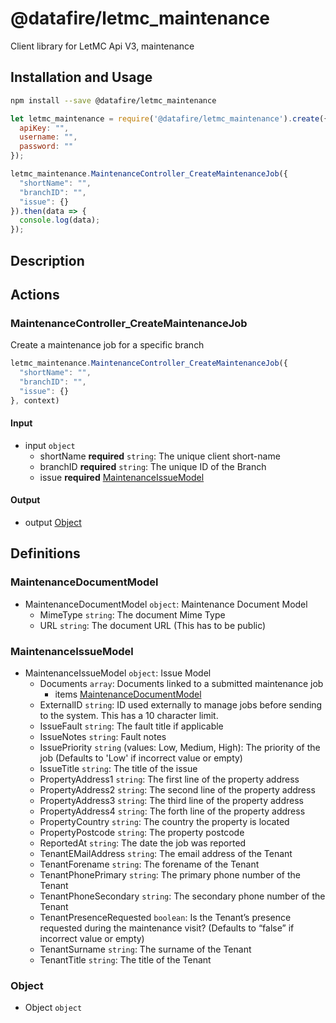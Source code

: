 # @datafire/letmc_maintenance

Client library for LetMC Api V3, maintenance

## Installation and Usage
```bash
npm install --save @datafire/letmc_maintenance
```
```js
let letmc_maintenance = require('@datafire/letmc_maintenance').create({
  apiKey: "",
  username: "",
  password: ""
});

letmc_maintenance.MaintenanceController_CreateMaintenanceJob({
  "shortName": "",
  "branchID": "",
  "issue": {}
}).then(data => {
  console.log(data);
});
```

## Description



## Actions

### MaintenanceController_CreateMaintenanceJob
Create a maintenance job for a specific branch


```js
letmc_maintenance.MaintenanceController_CreateMaintenanceJob({
  "shortName": "",
  "branchID": "",
  "issue": {}
}, context)
```

#### Input
* input `object`
  * shortName **required** `string`: The unique client short-name
  * branchID **required** `string`: The unique ID of the Branch
  * issue **required** [MaintenanceIssueModel](#maintenanceissuemodel)

#### Output
* output [Object](#object)



## Definitions

### MaintenanceDocumentModel
* MaintenanceDocumentModel `object`: Maintenance Document Model
  * MimeType `string`: The document Mime Type
  * URL `string`: The document URL (This has to be public)

### MaintenanceIssueModel
* MaintenanceIssueModel `object`: Issue Model
  * Documents `array`: Documents linked to a submitted maintenance job
    * items [MaintenanceDocumentModel](#maintenancedocumentmodel)
  * ExternalID `string`: ID used externally to manage jobs before sending to the system. This has a 10 character limit.
  * IssueFault `string`: The fault title if applicable
  * IssueNotes `string`: Fault notes
  * IssuePriority `string` (values: Low, Medium, High): The priority of the job (Defaults to 'Low' if incorrect value or empty)
  * IssueTitle `string`: The title of the issue
  * PropertyAddress1 `string`: The first line of the property address
  * PropertyAddress2 `string`: The second line of the property address
  * PropertyAddress3 `string`: The third line of the property address
  * PropertyAddress4 `string`: The forth line of the property address
  * PropertyCountry `string`: The country the property is located
  * PropertyPostcode `string`: The property postcode
  * ReportedAt `string`: The date the job was reported
  * TenantEMailAddress `string`: The email address of the Tenant
  * TenantForename `string`: The forename of the Tenant
  * TenantPhonePrimary `string`: The primary phone number of the Tenant
  * TenantPhoneSecondary `string`: The secondary phone number of the Tenant
  * TenantPresenceRequested `boolean`: Is the Tenant’s presence requested during the maintenance visit? (Defaults to “false” if incorrect value or empty)
  * TenantSurname `string`: The surname of the Tenant
  * TenantTitle `string`: The title of the Tenant

### Object
* Object `object`


